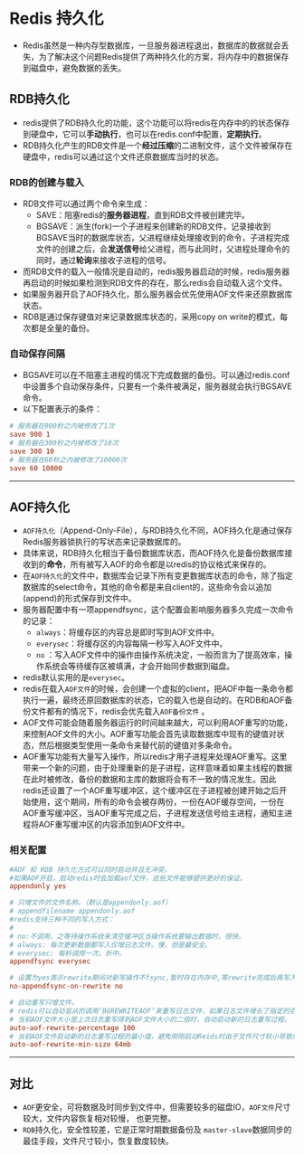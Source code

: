 # Redis 持久化

- Redis虽然是一种内存型数据库，一旦服务器进程退出，数据库的数据就会丢失，为了解决这个问题Redis提供了两种持久化的方案，将内存中的数据保存到磁盘中，避免数据的丢失。

## RDB持久化

- redis提供了RDB持久化的功能，这个功能可以将redis在内存中的的状态保存到硬盘中，它可以**手动执行**，也可以在redis.conf中配置，**定期执行**。
- RDB持久化产生的RDB文件是一个**经过压缩**的二进制文件，这个文件被保存在硬盘中，redis可以通过这个文件还原数据库当时的状态。

### RDB的创建与载入

- RDB文件可以通过两个命令来生成：
  - SAVE：阻塞redis的**服务器进程**，直到RDB文件被创建完毕。
  - BGSAVE：派生(fork)一个子进程来创建新的RDB文件，记录接收到BGSAVE当时的数据库状态，父进程继续处理接收到的命令，子进程完成文件的创建之后，会**发送信号**给父进程，而与此同时，父进程处理命令的同时，通过**轮询**来接收子进程的信号。
- 而RDB文件的载入一般情况是自动的，redis服务器启动的时候，redis服务器再启动的时候如果检测到RDB文件的存在，那么redis会自动载入这个文件。
- 如果服务器开启了AOF持久化，那么服务器会优先使用AOF文件来还原数据库状态。
- RDB是通过保存键值对来记录数据库状态的，采用copy on write的模式，每次都是全量的备份。

### 自动保存间隔

- BGSAVE可以在不阻塞主进程的情况下完成数据的备份。可以通过redis.conf中设置多个自动保存条件，只要有一个条件被满足，服务器就会执行BGSAVE命令。
- 以下配置表示的条件：

```conf
# 服务器在900秒之内被修改了1次
save 900 1
# 服务器在300秒之内被修改了10次
save 300 10
# 服务器在60秒之内被修改了10000次
save 60 10000
```

---

## AOF持久化

- `AOF持久化`（Append-Only-File），与RDB持久化不同，AOF持久化是通过保存Redis服务器锁执行的写状态来记录数据库的。
- 具体来说，RDB持久化相当于备份数据库状态，而AOF持久化是备份数据库接收到的**命令**，所有被写入AOF的命令都是以redis的协议格式来保存的。
- 在`AOF持久化`的文件中，数据库会记录下所有变更数据库状态的命令，除了指定数据库的select命令，其他的命令都是来自client的，这些命令会以追加(append)的形式保存到文件中。
- 服务器配置中有一项appendfsync，这个配置会影响服务器多久完成一次命令的记录：
  - `always`：将缓存区的内容总是即时写到AOF文件中。
  - `everysec`：将缓存区的内容每隔一秒写入AOF文件中。
  - `no` ：写入AOF文件中的操作由操作系统决定，一般而言为了提高效率，操作系统会等待缓存区被填满，才会开始同步数据到磁盘。
- redis默认实用的是`everysec`。
- redis在载入`AOF文件`的时候，会创建一个虚拟的client，把AOF中每一条命令都执行一遍，最终还原回数据库的状态，它的载入也是自动的。在RDB和AOF备份文件都有的情况下，redis会优先载入`AOF备份文件` 。
- AOF文件可能会随着服务器运行的时间越来越大，可以利用AOF重写的功能，来控制AOF文件的大小。AOF重写功能会首先读取数据库中现有的键值对状态，然后根据类型使用一条命令来替代前的键值对多条命令。
- AOF重写功能有大量写入操作，所以redis才用子进程来处理AOF重写。这里带来一个新的问题，由于处理重新的是子进程，这样意味着如果主线程的数据在此时被修改，备份的数据和主库的数据将会有不一致的情况发生。因此redis还设置了一个AOF重写缓冲区，这个缓冲区在子进程被创建开始之后开始使用，这个期间，所有的命令会被存两份，一份在AOF缓存空间，一份在AOF重写缓冲区，当AOF重写完成之后，子进程发送信号给主进程，通知主进程将AOF重写缓冲区的内容添加到AOF文件中。

### 相关配置

```conf
#AOF 和 RDB 持久化方式可以同时启动并且无冲突。  
#如果AOF开启，启动redis时会加载aof文件，这些文件能够提供更好的保证。 
appendonly yes

# 只增文件的文件名称。（默认是appendonly.aof）  
# appendfilename appendonly.aof 
#redis支持三种不同的写入方式：  
#  
# no:不调用，之等待操作系统来清空缓冲区当操作系统要输出数据时。很快。  
# always: 每次更新数据都写入仅增日志文件。慢，但是最安全。
# everysec: 每秒调用一次。折中。
appendfsync everysec  

# 设置为yes表示rewrite期间对新写操作不fsync,暂时存在内存中,等rewrite完成后再写入.官方文档建议如果你有特殊的情况可以配置为'yes'。但是配置为'no'是最为安全的选择。
no-appendfsync-on-rewrite no  

# 自动重写只增文件。  
# redis可以自动盲从的调用‘BGREWRITEAOF’来重写日志文件，如果日志文件增长了指定的百分比。  
# 当前AOF文件大小是上次日志重写得到AOF文件大小的二倍时，自动启动新的日志重写过程。
auto-aof-rewrite-percentage 100  
# 当前AOF文件启动新的日志重写过程的最小值，避免刚刚启动Reids时由于文件尺寸较小导致频繁的重写。
auto-aof-rewrite-min-size 64mb
```

---

## 对比

- `AOF`更安全，可将数据及时同步到文件中，但需要较多的磁盘IO，`AOF文件`尺寸较大，文件内容恢复相对较慢， 也更完整。
- `RDB`持久化，安全性较差，它是正常时期数据备份及 `master-slave`数据同步的最佳手段，文件尺寸较小，恢复数度较快。